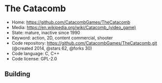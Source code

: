 # The Catacomb

- Home: https://github.com/CatacombGames/TheCatacomb
- Media: https://en.wikipedia.org/wiki/Catacomb_(video_game)
- State: mature, inactive since 1990
- Keyword: action, 2D, content commercial, shooter
- Code repository: https://github.com/CatacombGames/TheCatacomb.git (@created 2014, @stars 62, @forks 30)
- Code language: C, C++
- Code license: GPL-2.0

## Building
